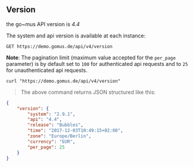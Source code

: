 ## Version

the go~mus API version is _4.4_

The system and api version is available at each instance:

`GET https://demo.gomus.de/api/v4/version`

**Note**: The pagination limit (maximum value accepted for the `per_page` parameter) is by default set to `100` for authenticated api requests and to `25` for unauthenticated api requests.

```shell
curl "https://demo.gomus.de/api/v4/version"
```

> The above command returns JSON structured like this:

```json
{
    "version": {
        "system": "2.9.1",
        "api": "4.4",
        "release": "Bubbles",
        "time": "2017-12-03T10:49:15+02:00",
        "zone": "Europe/Berlin",
        "currency": "EUR",
        "per_page": 25
    }
}
```
